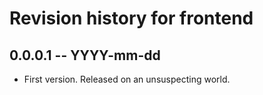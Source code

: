 # Revision history for frontend

## 0.0.0.1  -- YYYY-mm-dd

* First version. Released on an unsuspecting world.
